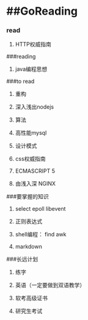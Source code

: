 

##GoReading
=========

### read


1. HTTP权威指南



###reading

1. java编程思想



###to read


1. 重构

2. 深入浅出nodejs

3. 算法

4. 高性能mysql

5. 设计模式

6. css权威指南

7. ECMASCRIPT 5

8. 由浅入深 NGINX


###要掌握的知识

1. select epoll libevent

1. 正则表达式
    
2. shell编程： find  awk
    
3. markdown



###长远计划


1. 练字

2. 英语（一定要做到双语教学）

3. 软考高级证书

4. 研究生考试
  
  
  






